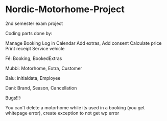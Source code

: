# Nordic-Motorhome-Project
2nd semester exam project


Coding parts done by:


Manage Booking
Log in
Calendar
Add extras, Add consent
Calculate price
Print receipt
Service vehicle


Fé: Booking, BookedExtras

Mubbi: Motorhome, Extra, Customer

Balu: initialdata, Employee

Dani: Brand, Season, Cancellation


Bugs!!!:

You can't delete a motorhome while its used in a booking (you get whitepage error), 
create exception to not get wp error